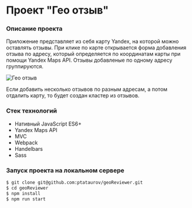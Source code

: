 # Проект "Гео отзыв"

### Описание проекта

Приложение представляет из себя карту Yandex, на которой можно оставлять отзывы. При клике по карте открывается форма добавления отзыва по адресу, который определяется по координатам карты при помощи Yandex Maps API. Отзывы добавленые по одному адресу группируются.

![Гео отзыв](https://media.giphy.com/media/2zoFcpnGAxZZTZ91YX/giphy.gif)

Если добавить несколько отзывов по разным адресам, а потом отдалить карту, то будет создан кластер из отзывов.


### Стек технологий
- Нативный JavaScript ES6+
- Yandex Maps API
- MVC
- Webpack
- Handelbars
- Sass


### Запуск проекта на локальном сервере

```sh
$ git clone git@github.com:ptataurov/geoReviewer.git
$ cd geoReviewer
$ npm install
$ npm run start
```